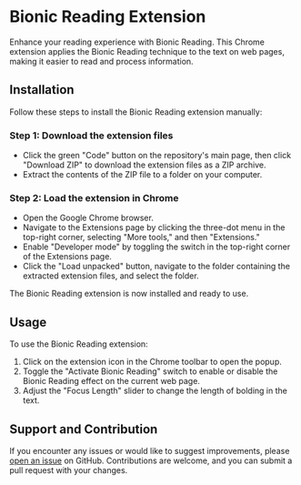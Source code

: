 # Bionic Reading Extension

Enhance your reading experience with Bionic Reading. This Chrome extension applies the Bionic Reading technique to the text on web pages, making it easier to read and process information.

## Installation

Follow these steps to install the Bionic Reading extension manually:

### Step 1: Download the extension files

- Click the green "Code" button on the repository's main page, then click "Download ZIP" to download the extension files as a ZIP archive.
- Extract the contents of the ZIP file to a folder on your computer.

### Step 2: Load the extension in Chrome

- Open the Google Chrome browser.
- Navigate to the Extensions page by clicking the three-dot menu in the top-right corner, selecting "More tools," and then "Extensions."
- Enable "Developer mode" by toggling the switch in the top-right corner of the Extensions page.
- Click the "Load unpacked" button, navigate to the folder containing the extracted extension files, and select the folder.

The Bionic Reading extension is now installed and ready to use.

## Usage

To use the Bionic Reading extension:

1. Click on the extension icon in the Chrome toolbar to open the popup.
2. Toggle the "Activate Bionic Reading" switch to enable or disable the Bionic Reading effect on the current web page.
3. Adjust the "Focus Length" slider to change the length of bolding in the text.

## Support and Contribution

If you encounter any issues or would like to suggest improvements, please [open an issue](https://github.com/edwardsaunders7/BionicReaderChromeExtension/issues) on GitHub. Contributions are welcome, and you can submit a pull request with your changes.